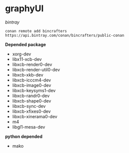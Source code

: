 # graphyUI

*bintray*
```[bash]
conan remote add bincrafters https://api.bintray.com/conan/bincrafters/public-conan 
```

**Depended package**
- xorg-dev
- libx11-xcb-dev
- libxcb-render0-dev
- libxcb-render-util0-dev
- libxcb-xkb-dev
- libxcb-icccm4-dev
- libxcb-image0-dev
- libxcb-keysyms1-dev
- libxcb-randr0-dev
- libxcb-shape0-dev
- libxcb-sync-dev
- libxcb-xfixes0-dev
- libxcb-xinerama0-dev
- m4
- libgl1-mesa-dev


**python depended**
- mako
